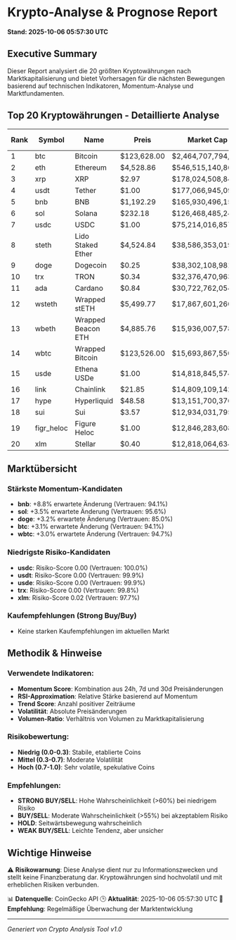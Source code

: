 # Krypto-Analyse & Prognose Report
**Stand: 2025-10-06 05:57:30 UTC**

## Executive Summary

Dieser Report analysiert die 20 größten Kryptowährungen nach Marktkapitalisierung und bietet Vorhersagen für die nächsten Bewegungen basierend auf technischen Indikatoren, Momentum-Analyse und Marktfundamenten.

## Top 20 Kryptowährungen - Detaillierte Analyse

|   Rank | Symbol     | Name               | Preis       | Market Cap         | Wahrscheinlichkeit ↑   | Wahrscheinlichkeit ↓   | Seitwärts   | Erwartete Änderung   | Empfehlung   | Vertrauen   |
|--------|------------|--------------------|-------------|--------------------|------------------------|------------------------|-------------|----------------------|--------------|-------------|
|      1 | btc        | Bitcoin            | $123,628.00 | $2,464,707,794,600 | 53.3%                  | 26.7%                  | 20.0%       | +3.1%                | WEAK BUY     | 94.1%       |
|      2 | eth        | Ethereum           | $4,528.86   | $546,515,140,862   | 42.9%                  | 35.7%                  | 21.4%       | +2.1%                | WEAK BUY     | 95.7%       |
|      3 | xrp        | XRP                | $2.97       | $178,024,508,849   | 42.9%                  | 35.7%                  | 21.4%       | +1.1%                | WEAK BUY     | 90.7%       |
|      4 | usdt       | Tether             | $1.00       | $177,066,945,099   | 43.3%                  | 36.7%                  | 20.0%       | +0.0%                | WEAK BUY     | 99.9%       |
|      5 | bnb        | BNB                | $1,192.29   | $165,930,496,156   | 53.3%                  | 26.7%                  | 20.0%       | +8.8%                | WEAK BUY     | 94.1%       |
|      6 | sol        | Solana             | $232.18     | $126,468,485,247   | 53.3%                  | 26.7%                  | 20.0%       | +3.5%                | WEAK BUY     | 95.6%       |
|      7 | usdc       | USDC               | $1.00       | $75,214,016,857    | 43.3%                  | 36.7%                  | 20.0%       | +0.0%                | WEAK BUY     | 100.0%      |
|      8 | steth      | Lido Staked Ether  | $4,524.84   | $38,586,353,019    | 42.9%                  | 35.7%                  | 21.4%       | +2.1%                | WEAK BUY     | 96.4%       |
|      9 | doge       | Dogecoin           | $0.25       | $38,302,108,981    | 53.3%                  | 26.7%                  | 20.0%       | +3.2%                | WEAK BUY     | 85.0%       |
|     10 | trx        | TRON               | $0.34       | $32,376,470,963    | 42.9%                  | 35.7%                  | 21.4%       | +0.8%                | WEAK BUY     | 99.8%       |
|     11 | ada        | Cardano            | $0.84       | $30,722,762,054    | 42.9%                  | 35.7%                  | 21.4%       | +0.3%                | WEAK BUY     | 83.4%       |
|     12 | wsteth     | Wrapped stETH      | $5,499.77   | $17,867,601,260    | 42.9%                  | 35.7%                  | 21.4%       | +2.1%                | WEAK BUY     | 96.1%       |
|     13 | wbeth      | Wrapped Beacon ETH | $4,885.76   | $15,936,007,578    | 42.9%                  | 35.7%                  | 21.4%       | +2.1%                | WEAK BUY     | 96.3%       |
|     14 | wbtc       | Wrapped Bitcoin    | $123,526.00 | $15,693,867,550    | 53.3%                  | 26.7%                  | 20.0%       | +3.0%                | WEAK BUY     | 94.7%       |
|     15 | usde       | Ethena USDe        | $1.00       | $14,818,845,574    | 35.7%                  | 42.9%                  | 21.4%       | -0.0%                | WEAK SELL    | 99.9%       |
|     16 | link       | Chainlink          | $21.85      | $14,809,109,142    | 35.7%                  | 42.9%                  | 21.4%       | -0.6%                | WEAK SELL    | 85.1%       |
|     17 | hype       | Hyperliquid        | $48.58      | $13,151,700,376    | 42.9%                  | 35.7%                  | 21.4%       | +0.1%                | WEAK BUY     | 80.0%       |
|     18 | sui        | Sui                | $3.57       | $12,934,031,795    | 42.9%                  | 35.7%                  | 21.4%       | +1.6%                | WEAK BUY     | 87.9%       |
|     19 | figr_heloc | Figure Heloc       | $1.00       | $12,846,283,608    | 35.7%                  | 42.9%                  | 21.4%       | +nan%                | WEAK SELL    | nan%        |
|     20 | xlm        | Stellar            | $0.40       | $12,818,064,634    | 53.3%                  | 26.7%                  | 20.0%       | +3.1%                | WEAK BUY     | 97.7%       |

## Marktübersicht

### Stärkste Momentum-Kandidaten
- **bnb**: +8.8% erwartete Änderung (Vertrauen: 94.1%)
- **sol**: +3.5% erwartete Änderung (Vertrauen: 95.6%)
- **doge**: +3.2% erwartete Änderung (Vertrauen: 85.0%)
- **btc**: +3.1% erwartete Änderung (Vertrauen: 94.1%)
- **wbtc**: +3.0% erwartete Änderung (Vertrauen: 94.7%)


### Niedrigste Risiko-Kandidaten
- **usdc**: Risiko-Score 0.00 (Vertrauen: 100.0%)
- **usdt**: Risiko-Score 0.00 (Vertrauen: 99.9%)
- **usde**: Risiko-Score 0.00 (Vertrauen: 99.9%)
- **trx**: Risiko-Score 0.00 (Vertrauen: 99.8%)
- **xlm**: Risiko-Score 0.02 (Vertrauen: 97.7%)


### Kaufempfehlungen (Strong Buy/Buy)
- Keine starken Kaufempfehlungen im aktuellen Markt


## Methodik & Hinweise

### Verwendete Indikatoren:
- **Momentum Score**: Kombination aus 24h, 7d und 30d Preisänderungen
- **RSI-Approximation**: Relative Stärke basierend auf Momentum
- **Trend Score**: Anzahl positiver Zeiträume
- **Volatilität**: Absolute Preisänderungen
- **Volumen-Ratio**: Verhältnis von Volumen zu Marktkapitalisierung

### Risikobewertung:
- **Niedrig (0.0-0.3)**: Stabile, etablierte Coins
- **Mittel (0.3-0.7)**: Moderate Volatilität
- **Hoch (0.7-1.0)**: Sehr volatile, spekulative Coins

### Empfehlungen:
- **STRONG BUY/SELL**: Hohe Wahrscheinlichkeit (>60%) bei niedrigem Risiko
- **BUY/SELL**: Moderate Wahrscheinlichkeit (>55%) bei akzeptablem Risiko
- **HOLD**: Seitwärtsbewegung wahrscheinlich
- **WEAK BUY/SELL**: Leichte Tendenz, aber unsicher

## Wichtige Hinweise

⚠️ **Risikowarnung**: Diese Analyse dient nur zu Informationszwecken und stellt keine Finanzberatung dar. Kryptowährungen sind hochvolatil und mit erheblichen Risiken verbunden.

📊 **Datenquelle**: CoinGecko API
🕒 **Aktualität**: 2025-10-06 05:57:30 UTC
🔄 **Empfehlung**: Regelmäßige Überwachung der Marktentwicklung

---
*Generiert von Crypto Analysis Tool v1.0*
